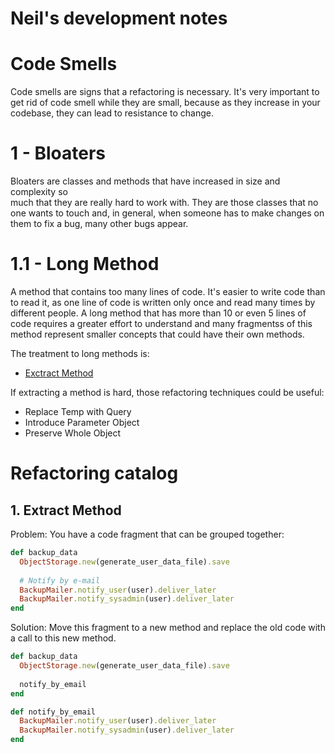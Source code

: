 # Neil's development notes
                                                                                
# Code Smells

Code smells are signs that a refactoring is necessary. It's very important
to get rid of code smell while they are small, because as they increase in your
codebase, they can lead to resistance to change.

# 1 - Bloaters

Bloaters are classes and methods that have increased in size and complexity so  
much that they are really hard to work with. They are those classes that no one
wants to touch and, in general, when someone has to make changes on them to fix
a bug, many other bugs appear.

# 1.1 - Long Method
A method that contains too many lines of code. It's easier to write code than to
read it, as one line of code is written only once and read many times by
different people. A long method that has more than 10 or even 5 lines of code
requires a greater effort to understand and many fragmentss of this method
represent smaller concepts that could have their own methods.

The treatment to long methods is:
- [Exctract Method](#1-extract-method)

If extracting a method is hard, those refactoring techniques could be useful:
- Replace Temp with Query
- Introduce Parameter Object
- Preserve Whole Object


# Refactoring catalog

## 1. Extract Method

Problem: You have a code fragment that can be grouped together:

```ruby
def backup_data
  ObjectStorage.new(generate_user_data_file).save
  
  # Notify by e-mail
  BackupMailer.notify_user(user).deliver_later
  BackupMailer.notify_sysadmin(user).deliver_later
end
```

Solution: Move this fragment to a new method and replace the old code with
a call to this new method.

```ruby
def backup_data
  ObjectStorage.new(generate_user_data_file).save
  
  notify_by_email
end

def notify_by_email
  BackupMailer.notify_user(user).deliver_later
  BackupMailer.notify_sysadmin(user).deliver_later
end


```
